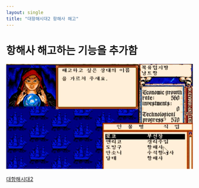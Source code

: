 ```yaml
---
layout: single
title: "대항해시대2 항해사 해고"
---
```


# 항해사 해고하는 기능을 추가함
<img src="../images/sea2/2022-12-18-sea2.png"/>

[대항해시대2](https://www.youtube.com/watch?v=RVWI-CDgXJs)

